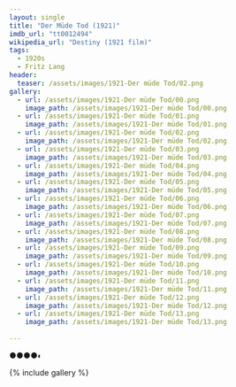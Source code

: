 ```yaml
---
layout: single
title: "Der Müde Tod (1921)"
imdb_url: "tt0012494"
wikipedia_url: "Destiny (1921 film)"
tags:
  - 1920s 
  - Fritz Lang
header:
  teaser: /assets/images/1921-Der müde Tod/02.png
gallery:
  - url: /assets/images/1921-Der müde Tod/00.png
    image_path: /assets/images/1921-Der müde Tod/00.png  
  - url: /assets/images/1921-Der müde Tod/01.png
    image_path: /assets/images/1921-Der müde Tod/01.png
  - url: /assets/images/1921-Der müde Tod/02.png
    image_path: /assets/images/1921-Der müde Tod/02.png
  - url: /assets/images/1921-Der müde Tod/03.png
    image_path: /assets/images/1921-Der müde Tod/03.png
  - url: /assets/images/1921-Der müde Tod/04.png
    image_path: /assets/images/1921-Der müde Tod/04.png
  - url: /assets/images/1921-Der müde Tod/05.png
    image_path: /assets/images/1921-Der müde Tod/05.png
  - url: /assets/images/1921-Der müde Tod/06.png
    image_path: /assets/images/1921-Der müde Tod/06.png
  - url: /assets/images/1921-Der müde Tod/07.png
    image_path: /assets/images/1921-Der müde Tod/07.png
  - url: /assets/images/1921-Der müde Tod/08.png
    image_path: /assets/images/1921-Der müde Tod/08.png
  - url: /assets/images/1921-Der müde Tod/09.png
    image_path: /assets/images/1921-Der müde Tod/09.png
  - url: /assets/images/1921-Der müde Tod/10.png
    image_path: /assets/images/1921-Der müde Tod/10.png
  - url: /assets/images/1921-Der müde Tod/11.png
    image_path: /assets/images/1921-Der müde Tod/11.png
  - url: /assets/images/1921-Der müde Tod/12.png
    image_path: /assets/images/1921-Der müde Tod/12.png
  - url: /assets/images/1921-Der müde Tod/13.png
    image_path: /assets/images/1921-Der müde Tod/13.png
 
---
```

●●●●◐

{% include gallery %}
